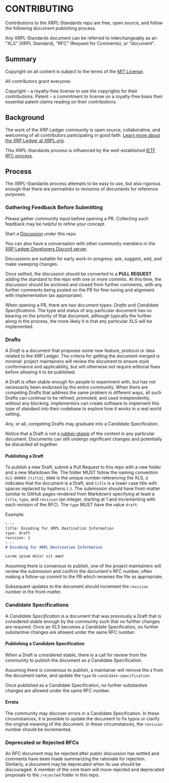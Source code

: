 # CONTRIBUTING

Contributions to the XRPL-Standards repo are free, open source, and follow the following document publishing process.

Any XRPL-Standards document can be referred to interchangeably as an "XLS" (XRPL Standard), "RFC" (Request for Comments), or "document".

## Summary

Copyright on all content is subject to the terms of the [MIT License](LICENSE).

All contributors grant everyone:

Copyright – a royalty-free license to use the copyrights for their contributions.
Patent – a commitment to license on a royalty-free basis their essential patent claims reading on their contributions.

## Background

The work of the XRP Ledger community is open source, collaborative, and welcoming of all contributors participating in good faith. [Learn more about the XRP Ledger at XRPL.org](https://xrpl.org/).

This XRPL-Standards process is influenced by the well-established [IETF RFC process](https://www.ietf.org/standards/process/informal/).

## Process

The XRPL-Standards process attempts to be easy to use, but also rigorous enough that there are permalinks to revisions of documents for reference purposes.

### Gathering Feedback Before Submitting

Please gather community input before opening a PR. Collecting such feedback may be helpful to refine your concept.

Start a [Discussion](https://github.com/XRPLF/XRPL-Standards/discussions) under this repo.

You can also have a conversation with other community members in the [XRP Ledger Developers Discord server](https://xrpldevs.org/).

Discussions are suitable for early work-in-progress: ask, suggest, add, and make sweeping changes.

Once settled, the discussion should be converted to a **PULL REQUEST** adding the standard to the repo with one or more commits. At this time, the discussion should be archived and closed from further comments, with any further comments being posted on the PR for fine-tuning and alignment with implementation (as appropriate).

When opening a PR, there are two document types: *Drafts* and *Candidate Specifications*. The type and status of any particular document has no bearing on the priority of that document, although typically the further along in the process, the more likely it is that any particular XLS will be implemented.

### Drafts

A _Draft_ is a document that proposes some new feature, protocol or idea related to the XRP Ledger. The criteria for getting the document merged is minimal: project maintainers will review the document to ensure style conformance and applicability, but will otherwise not require editorial fixes before allowing it to be published.

A Draft is often stable enough for people to experiment with, but has not necessarily been endorsed by the entire community. When there are competing Drafts that address the same problem in different ways, all such Drafts can continue to be refined, promoted, and used independently, without any blocking. Implementors can create software to implement this type of standard into their codebase to explore how it works in a real world setting.

Any, or all, competing Drafts may graduate into a Candidate Specification.

Notice that a Draft is not a [rubber-stamp](https://idioms.thefreedictionary.com/rubber-stamp) of the content in any particular document. Documents can still undergo significant changes and potentially be discarded all together.

#### Publishing a Draft

To publish a new Draft, submit a Pull Request to this repo with a new folder and a new Markdown file. The folder MUST follow the naming convention `XLS-0000d-{title}`, `0000` is the unique number referencing the XLS, `d` indicates that the document is a Draft, and `title` is a lower case title with spaces replaced by hyphens (`-`). The submission should have front-matter (similar to GitHub pages rendered from Markdown) specifying at least a `title`, `type`, and `revision` (an integer, starting at 1 and incrementing with each revision of the RFC). The `type` MUST have the value `draft`.

Example:
```markdown
\---
title: Encoding for XRPL Destination Information
type: draft
revision: 1
\---
# Encoding for XRPL Destination Information

Lorem ipsum dolor sit amet
```

Assuming there is consensus to publish, one of the project maintainers will review the submission and confirm the document's RFC number, often making a follow-up commit to the PR which renames the file as appropriate.

Subsequent updates to the document should increment the `revision` number in the front-matter.

### Candidate Specifications

A _Candidate Specification_ is a document that was previously a Draft that is considered stable enough by the community such that no further changes are required. Once an XLS becomes a Candidate Specification, no further substantive changes are allowed under the same RFC number.

#### Publishing a Candidate Specification

When a Draft is considered stable, there is a call for review from the community to publish the document as a Candidate Specification.

Assuming there is consensus to publish, a maintainer will remove the `d` from the document name, and update the `type` to `candidate-specification`.

Once published as a Candidate Specification, no further substantive changes are allowed under the same RFC number.

#### Errata

The community may discover errors in a Candidate Specification. In these circumstances, it is possible to update the document to fix typos or clarify the original meaning of the document. In these circumstances, the `revision` number should be incremented.

### Deprecated or Rejected RFCs

An RFC document may be rejected after public discussion has settled and comments have been made summarizing the rationale for rejection. Similarly, a document may be deprecated when its use should be discouraged. A member of the core team will move rejected and deprecated proposals to the `/rejected` folder in this repo.
